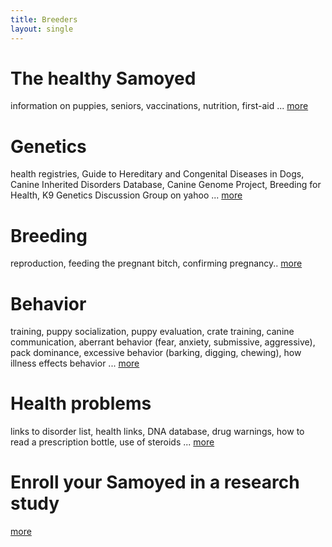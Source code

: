 ```yaml
---
title: Breeders
layout: single
---
```


# The healthy Samoyed

information on puppies, seniors, vaccinations, nutrition, first-aid ... [more](/breeders/the-healthy-samoyed)

# Genetics

health registries, Guide to Hereditary and Congenital Diseases in Dogs, Canine Inherited Disorders Database, Canine Genome Project, Breeding for Health, K9 Genetics Discussion Group on yahoo ... [more](/breeders/genetics)

# Breeding

reproduction, feeding the pregnant bitch, confirming pregnancy.. [more](/breeders/breeding)

# Behavior

training, puppy socialization, puppy evaluation, crate training, canine communication, aberrant behavior (fear, anxiety, submissive, aggressive), pack dominance, excessive behavior (barking, digging, chewing), how illness effects behavior ... [more](/breeders/behavior)

# Health problems

links to disorder list, health links, DNA database, drug warnings, how to read a prescription bottle, use of steroids ... [more](/breeders/health-problems)

# Enroll your Samoyed in a research study

[more](/research)
